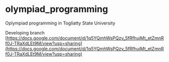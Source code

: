 # olympiad_programming
Oplympiad programming in Togliatty State University


Developing branch
[https://docs.google.com/document/d/1q5YQmhWsPQzv_5fRfhujMt_etZmnRf0J-TRaXdLEt9M/view?usp=sharing](https://docs.google.com/document/d/1q5YQmhWsPQzv_5fRfhujMt_etZmnRf0J-TRaXdLEt9M/view?usp=sharing)
